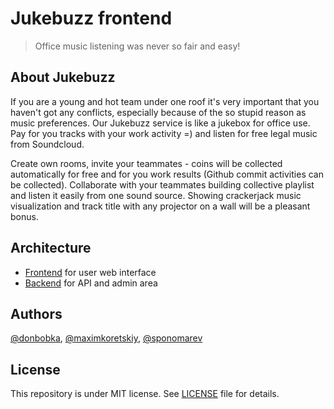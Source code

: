 # Jukebuzz frontend
> Office music listening was never so fair and easy! 

## About Jukebuzz

If you are a young and hot team under one roof it's very important that you haven't got any conflicts, especially 
because of the so stupid reason as music preferences. Our Jukebuzz service is like a jukebox for office use. Pay for 
you tracks with your work activity =) and listen for free legal music from Soundcloud.

Create own rooms, invite your teammates - coins will be collected automatically for free and for you work results 
(Github commit activities can be collected). Сollaborate with your teammates building collective playlist and listen 
it easily from one sound source. Showing crackerjack music visualization and track title with any projector on a wall 
will be a pleasant bonus.

## Architecture

* [Frontend](https://github.com/jukebuzz/jb-backend) for user web interface
* [Backend](https://github.com/jukebuzz/jb-frontend) for API and admin area

## Authors

[@donbobka](https://github.com/donbobka),
[@maximkoretskiy](https://github.com/maximkoretskiy),
[@sponomarev](https://github.com/sponomarev)

## License

This repository is under MIT license. See [LICENSE](LICENSE) file for details.
